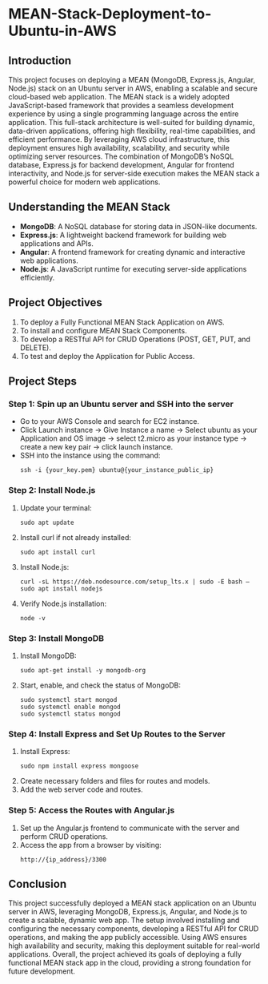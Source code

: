 # MEAN-Stack-Deployment-to-Ubuntu-in-AWS


## Introduction
This project focuses on deploying a MEAN (MongoDB, Express.js, Angular, Node.js) stack on an Ubuntu server in AWS, enabling a scalable and secure cloud-based web application. The MEAN stack is a widely adopted JavaScript-based framework that provides a seamless development experience by using a single programming language across the entire application. This full-stack architecture is well-suited for building dynamic, data-driven applications, offering high flexibility, real-time capabilities, and efficient performance.
By leveraging AWS cloud infrastructure, this deployment ensures high availability, scalability, and security while optimizing server resources. The combination of MongoDB’s NoSQL database, Express.js for backend development, Angular for frontend interactivity, and Node.js for server-side execution makes the MEAN stack a powerful choice for modern web applications.

## Understanding the MEAN Stack
- **MongoDB**: A NoSQL database for storing data in JSON-like documents.
- **Express.js**: A lightweight backend framework for building web applications and APIs.
- **Angular**: A frontend framework for creating dynamic and interactive web applications.
- **Node.js**: A JavaScript runtime for executing server-side applications efficiently.

## Project Objectives
1. To deploy a Fully Functional MEAN Stack Application on AWS.
2. To install and configure MEAN Stack Components.
3. To develop a RESTful API for CRUD Operations (POST, GET, PUT, and DELETE).
4. To test and deploy the Application for Public Access.

## Project Steps

### Step 1: Spin up an Ubuntu server and SSH into the server
- Go to your AWS Console and search for EC2 instance.
- Click Launch instance -> Give Instance a name -> Select ubuntu as your Application and OS image -> select t2.micro as your instance type -> create a new key pair -> click launch instance.
- SSH into the instance using the command: 
  ```
  ssh -i {your_key.pem} ubuntu@{your_instance_public_ip}
  ```

### Step 2: Install Node.js
1. Update your terminal:
   ```
   sudo apt update
   ```
2. Install curl if not already installed:
   ```
   sudo apt install curl
   ```
3. Install Node.js:
   ```
   curl -sL https://deb.nodesource.com/setup_lts.x | sudo -E bash –
   sudo apt install nodejs
   ```
4. Verify Node.js installation:
   ```
   node -v
   ```

### Step 3: Install MongoDB
1. Install MongoDB:
   ```
   sudo apt-get install -y mongodb-org
   ```
2. Start, enable, and check the status of MongoDB:
   ```
   sudo systemctl start mongod
   sudo systemctl enable mongod
   sudo systemctl status mongod
   ```

### Step 4: Install Express and Set Up Routes to the Server
1. Install Express:
   ```
   sudo npm install express mongoose
   ```
2. Create necessary folders and files for routes and models.
3. Add the web server code and routes.

### Step 5: Access the Routes with Angular.js
1. Set up the Angular.js frontend to communicate with the server and perform CRUD operations.
2. Access the app from a browser by visiting:
   ```
   http://{ip_address}/3300
   ```

## Conclusion
This project successfully deployed a MEAN stack application on an Ubuntu server in AWS, leveraging MongoDB, Express.js, Angular, and Node.js to create a scalable, dynamic web app. The setup involved installing and configuring the necessary components, developing a RESTful API for CRUD operations, and making the app publicly accessible. Using AWS ensures high availability and security, making this deployment suitable for real-world applications. Overall, the project achieved its goals of deploying a fully functional MEAN stack app in the cloud, providing a strong foundation for future development.
